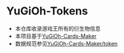 # YuGiOh-Tokens

-   本仓库收录游戏王所有的衍生物信息
-   本项目基于[YuGiOh-Cards-Maker](https://github.com/Arshtyi/YuGiOh-Cards-Maker)
-   数据规范参见[YuGiOh-Cards-Maker/token](https://github.com/Arshtyi/YuGiOh-Cards-Maker)
